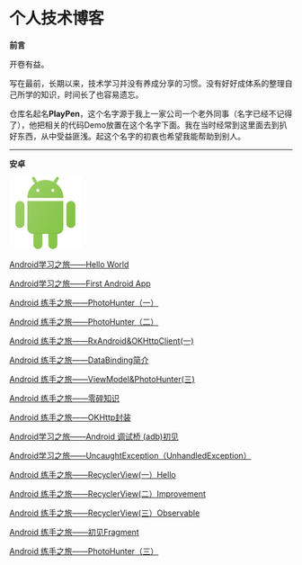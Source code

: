 # 个人技术博客

**前言**

开卷有益。

写在最前，长期以来，技术学习并没有养成分享的习惯。没有好好成体系的整理自己所学的知识，时间长了也容易遗忘。

仓库名起名**PlayPen**，这个名字源于我上一家公司一个老外同事（名字已经不记得了），他把相关的代码Demo放置在这个名字下面。我在当时经常到这里面去到扒好东西，从中受益匪浅。起这个名字的初衷也希望我能帮助到别人。

------

**安卓**

![](/images/logo_android.png)



[Android学习之旅——Hello World](https://github.com/soapgu/PlayPen/issues/1)

[Android学习之旅——First Android App](https://github.com/soapgu/PlayPen/issues/2)

[Android 练手之旅——PhotoHunter（一）](https://github.com/soapgu/PlayPen/issues/3)

[Android 练手之旅——PhotoHunter（二）](https://github.com/soapgu/PlayPen/issues/4)

[Android 练手之旅——RxAndroid&OKHttpClient(一)](https://github.com/soapgu/PlayPen/issues/5)

[Android 练手之旅——DataBinding简介](https://github.com/soapgu/PlayPen/issues/6)

[Android 练手之旅——ViewModel&PhotoHunter(三)](https://github.com/soapgu/PlayPen/issues/7)

[Android 练手之旅——零碎知识](https://github.com/soapgu/PlayPen/issues/8)

[Android 练手之旅——OKHttp封装](https://github.com/soapgu/PlayPen/issues/9)

[Android学习之旅——Android 调试桥 (adb)初见](https://github.com/soapgu/PlayPen/issues/10)

[Android学习之旅——UncaughtException（UnhandledException）](https://github.com/soapgu/PlayPen/issues/11)

[Android 练手之旅——RecyclerView(一）Hello](https://github.com/soapgu/PlayPen/issues/12)

[Android 练手之旅——RecyclerView(二）Improvement](https://github.com/soapgu/PlayPen/issues/13)

[Android 练手之旅——RecyclerView(三）Observable](https://github.com/soapgu/PlayPen/issues/14)

[Android 练手之旅——初见Fragment](https://github.com/soapgu/PlayPen/issues/15)

[Android 练手之旅——PhotoHunter（三）](https://github.com/soapgu/PlayPen/issues/16)